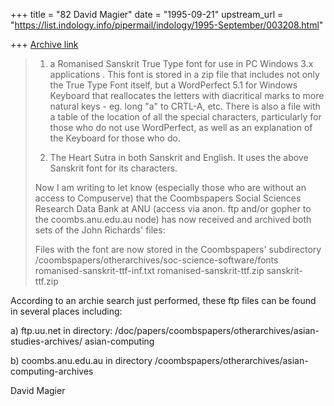 +++
title = "82 David Magier"
date = "1995-09-21"
upstream_url = "https://list.indology.info/pipermail/indology/1995-September/003208.html"

+++
[Archive link](https://list.indology.info/pipermail/indology/1995-September/003208.html)

> 
> 1)  a Romanised Sanskrit True Type font for use in PC
> Windows 3.x applications . This font is stored in a zip file that
>  includes not only the True Type Font itself, but a WordPerfect 5.1 for
> Windows Keyboard that reallocates the letters with diacritical marks to
> more natural keys - eg. long "a" to CRTL-A, etc. There is also a file with a
> table of the location of all the special characters, particularly for those who
> do not use WordPerfect, as well as an explanation of the Keyboard for
>  those who do.
> 
> 2) The Heart Sutra in both Sanskrit and English. It uses the above Sanskrit
>  font for its characters.
> 
> 
> Now I am writing to let know (especially those who are without an access to
> Compuserve) that the Coombspapers Social Sciences Research Data Bank at ANU
> (access via anon. ftp and/or gopher to the coombs.anu.edu.au node) has now
> received and archived both sets of the John Richards' files:
> 
> Files with the font are now stored in the Coombspapers' subdirectory
> /coombspapers/otherarchives/soc-science-software/fonts
> romanised-sanskrit-ttf-inf.txt
> romanised-sanskrit-ttf.zip
> sanskrit-ttf.zip

According to an archie search just performed, these ftp files can be
found in several places including:

a) ftp.uu.net     in directory:
      /doc/papers/coombspapers/otherarchives/asian-studies-archives/
       asian-computing

b) coombs.anu.edu.au   in directory
      /coombspapers/otherarchives/asian-computing-archives


David Magier 





